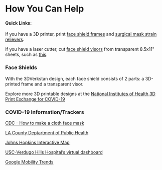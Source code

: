 # How You Can Help

#### **Quick Links:** 
If you have a 3D printer, print [face shield frames]() and [surgical mask strain relievers](/surgical%20mask%20strap%20strain%20relief.stl). 

If you have a laser cutter, cut [face shield visors](/Face%20Shield/Templates%20%26%20Laser%20Cutting%20files) from transparent 8.5x11" sheets, such as [this](https://www.amazon.com/CFS-Products-Inches-Binding-Covers/dp/B07SB6ZKBD).

### Face Shields
With the 3DVerkstan design, each face shield consists of 2 parts: a 3D-printed frame and a transparent visor. 


Explore more 3D printable designs at the [National Institutes of Health 3D Print Exchange for COVID-19](https://3dprint.nih.gov/collections/covid-19-response)


### COVID-19 Information/Trackers
[CDC - How to make a cloth face mask](https://www.cdc.gov/coronavirus/2019-ncov/prevent-getting-sick/diy-cloth-face-coverings.html)

[LA County Deptartment of Public Health](http://publichealth.lacounty.gov/)

[Johns Hopkins Interactive Map](https://coronavirus.jhu.edu/map.html)

[USC-Verdugo Hills Hospital’s virtual dashboard](https://uscvhh.org/coronavirus-concerns)

[Google Mobility Trends](https://www.google.com/covid19/mobility/)

<!--
To-do
Single extrusion stacks with a specific layer height
- use devin montes method
- different ones for different nozzle sizes and corresponding layer height as listed on the website
-->
